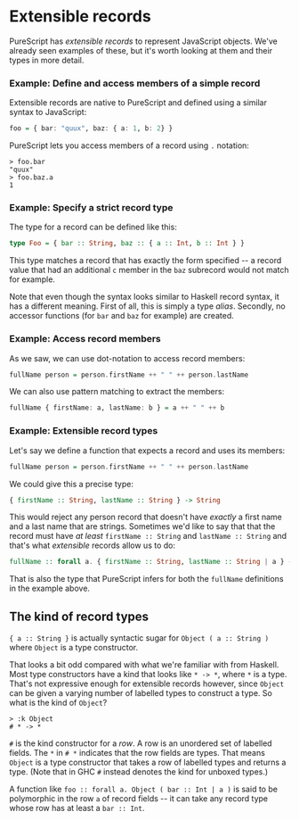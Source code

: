 Extensible records
==================

PureScript has *extensible records* to represent JavaScript objects. We've
already seen examples of these, but it's worth looking at them and their types
in more detail.

### Example: Define and access members of a simple record

Extensible records are native to PureScript and defined using a similar syntax
to JavaScript:

```purescript
foo = { bar: "quux", baz: { a: 1, b: 2} }
```

PureScript lets you access members of a record using `.` notation:

    > foo.bar
    "quux"
    > foo.baz.a
    1

### Example: Specify a strict record type

The type for a record can be defined like this:

```purescript
type Foo = { bar :: String, baz :: { a :: Int, b :: Int } }
```

This type matches a record that has exactly the form specified -- a record
value that had an additional `c` member in the `baz` subrecord would not match
for example.

Note that even though the syntax looks similar to Haskell record syntax, it has
a different meaning. First of all, this is simply a type *alias*. Secondly, no
accessor functions (for `bar` and `baz` for example) are created.

### Example: Access record members

As we saw, we can use dot-notation to access record members:

```purescript
fullName person = person.firstName ++ " " ++ person.lastName
```

We can also use pattern matching to extract the members:

```purescript
fullName { firstName: a, lastName: b } = a ++ " " ++ b
```

### Example: Extensible record types

Let's say we define a function that expects a record and uses its members:

```purescript
fullName person = person.firstName ++ " " ++ person.lastName
```

We could give this a precise type:

```purescript
{ firstName :: String, lastName :: String } -> String
```

This would reject any person record that doesn't have *exactly* a first name
and a last name that are strings. Sometimes we'd like to say that that the
record must have *at least* `firstName :: String` and `lastName :: String` and
that's what *extensible* records allow us to do:

```purescript
fullName :: forall a. { firstName :: String, lastName :: String | a } -> String
```

That is also the type that PureScript infers for both the `fullName`
definitions in the example above.

The kind of record types
------------------------

`{ a :: String }` is actually syntactic sugar for `Object ( a :: String )`
where `Object` is a type constructor.

That looks a bit odd compared with what we're familiar with from Haskell. Most
type constructors have a kind that looks like `* -> *`, where `*` is a type.
That's not expressive enough for extensible records however, since `Object` can
be given a varying number of labelled types to construct a type. So what is the
kind of `Object`?

    > :k Object
    # * -> *

`#` is the kind constructor for a *row*. A row is an unordered set of labelled
fields. The `*` in `# *` indicates that the row fields are types. That means
`Object` is a type constructor that takes a row of labelled types and returns a
type. (Note that in GHC `#` instead denotes the kind for unboxed types.)

A function like `foo :: forall a. Object ( bar :: Int | a )` is said to be
polymorphic in the row `a` of record fields -- it can take any record type
whose row has at least a `bar :: Int`.

